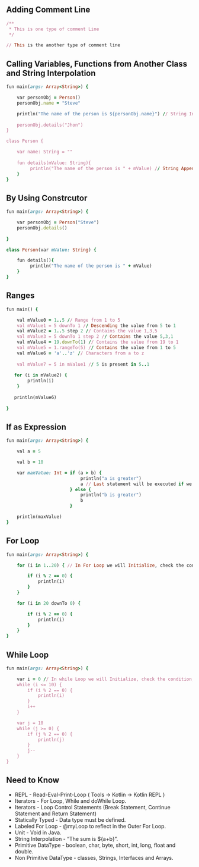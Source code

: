 ## Adding Comment Line

```ruby
/**
 * This is one type of comment Line
 */

// This is the another type of comment line
```


## Calling Variables, Functions from Another Class and String Interpolation

```ruby
fun main(args: Array<String>) {

    var personObj = Person()
    personObj.name = "Steve"

    println("The name of the person is ${personObj.name}") // String Interpolation
    
    personObj.details("Jhon")
}

class Person {

    var name: String = ""
    
    fun details(mValue: String){
         println("The name of the person is " + mValue) // String Append
    }
}
```  

## By Using Constrcutor

```ruby
fun main(args: Array<String>) {

    var personObj = Person("Steve")
    personObj.details()
  
}

class Person(var mValue: String) {

    fun details(){
         println("The name of the person is " + mValue)
    }
}
```

## Ranges  

```ruby
fun main() {	

    val mValue0 = 1..5 // Range from 1 to 5
    val mValue1 = 5 downTo 1 // Descending the value from 5 to 1
    val mValue2 = 1..5 step 2 // Contains the value 1,3,5
    val mValue3 = 5 downTo 1 step 2 // Contains the value 5,3,1
    val mValue4 = 19.downTo(1) // Contains the value from 19 to 1
    val mValue5 = 1.rangeTo(5) // Contains the value from 1 to 5
    val mValue6 = 'a'..'z' // Characters from a to z
    
    val mValue7 = 5 in mValue1 // 5 is present in 5..1
    
   for (i in mValue2) {
        println(i)
    }
   
   println(mValue6)
   
}
```  

## If as Expression  

```ruby
fun main(args: Array<String>) {

    val a = 5

    val b = 10

    var maxValue: Int = if (a > b) {
                            println("a is greater")
                            a // Last statement will be executed if we are having multiple lines of Code.
                        } else {
                            println("b is greater")
                            b
                        }

    println(maxValue)
}
```

## For Loop 

```ruby  
fun main(args: Array<String>) {

    for (i in 1..20) { // In For Loop we will Initialize, check the condition, then print the Statement and finally we Increment.

        if (i % 2 == 0) {
            println(i)
        }
    }

    for (i in 20 downTo 0) {

        if (i % 2 == 0) {
            println(i)
        }
    }
}
```

## While Loop 

```ruby
fun main(args: Array<String>) {

    var i = 0 // In while Loop we will Initialize, check the condition, then print the Statement and finally we Increment.
    while (i <= 10) {
        if (i % 2 == 0) {
            println(i)
        }
        i++
    }

    var j = 10
    while (j >= 0) {
        if (j % 2 == 0) {
            println(j)
        }
        j--
    }
}
```
## Need to Know

- REPL - Read-Eval-Print-Loop ( Tools -> Kotlin -> Kotlin REPL )
- Iterators - For Loop, While and doWhile Loop.
- Iterators - Loop Control Statements (Break Statement, Continue Statement and Return Statement)
- Statically Typed - Data type must be defined.
- Labeled For Loop - @myLoop to reflect in the Outer For Loop.
- Unit - Void in Java.
- String Interpolation - “The sum is ${a+b}”.
- Primitive DataType - boolean, char, byte, short, int, long, float and double.
- Non Primitive DataType - classes, Strings, Interfaces and Arrays.
